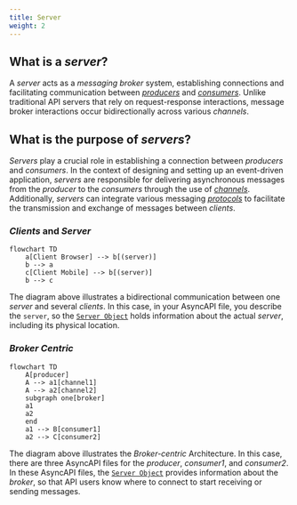 ```yaml
---
title: Server
weight: 2
---
```



## What is a _server_?
A _server_ acts as a _messaging broker_ system, establishing connections and facilitating communication between [_producers_](producer) and [_consumers_](consumer). Unlike traditional API servers that rely on request-response interactions, message broker interactions occur bidirectionally across various _channels_.

## What is the purpose of _servers_?
_Servers_ play a crucial role in establishing a connection between _producers_ and _consumers_. In the context of designing and setting up an event-driven application, _servers_ are responsible for delivering asynchronous messages from the _producer_ to the _consumers_ through the use of [_channels_](channel). Additionally, _servers_ can integrate various messaging [_protocols_](protocol) to facilitate the transmission and exchange of messages between _clients_.

### _Clients_ and _Server_
```mermaid
flowchart TD
    a[Client Browser] --> b[(server)]
    b --> a
    c[Client Mobile] --> b[(server)]
    b --> c 
```
The diagram above illustrates a bidirectional communication between one _server_ and several _clients_. In this case, in your AsyncAPI file, you describe the `server`, so the [`Server Object`](https://www.asyncapi.com/docs/reference/specification/latest#serverObject) holds information about the actual _server_, including its physical location.


### _Broker Centric_
```mermaid
flowchart TD
    A[producer]
    A --> a1[channel1]
    A --> a2[channel2]
    subgraph one[broker]
    a1
    a2
    end
    a1 --> B[consumer1]
    a2 --> C[consumer2]
```

The diagram above illustrates the _Broker-centric_ Architecture. In this case, there are three AsyncAPI files for the _producer_, _consumer1_, and _consumer2_. In these AsyncAPI files, the [`Server Object`](https://www.asyncapi.com/docs/reference/specification/latest#serverObject) provides information about the _broker_, so that API users know where to connect to start receiving or sending messages.
